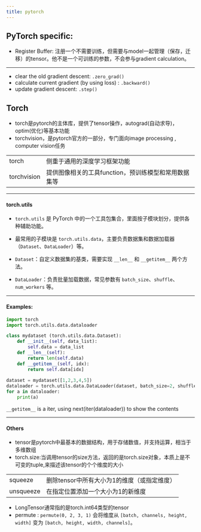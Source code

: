 ```yaml
---
title: pytorch
---
```





## PyTorch specific:

* Register Buffer: 注册一个不需要训练，但需要与model一起管理（保存，迁移）的tensor。他不是一个可训练的参数，不会参与gradient calculation。







---

* clear the old gradient descent: `.zero_grad()`
* calculate current gradient (by using loss) : `.backward()`
* update gradient descent: `.step()`



## Torch

* torch是pytorch的主体库，提供了tensor操作，autograd(自动求导)，optim(优化)等基本功能
* torchvision，是pytorch官方的一部分，专门面向image processing , computer vision任务

|             |                                |
| ----------- | ------------------------------ |
| torch       | 侧重于通用的深度学习框架功能<br>             |
| torchvision | 提供图像相关的工具function，预训练模型和常用数据集等 |

---
#### torch.utils
*  `torch.utils` 是 PyTorch 中的一个工具包集合，里面按子模块划分，提供各种辅助功能。
- 最常用的子模块是 `torch.utils.data`，主要负责数据集和数据加载器（`Dataset`、`DataLoader`）等。

- `Dataset`：自定义数据集的基类，需要实现 `__len__` 和 `__getitem__` 两个方法。
- `DataLoader`：负责批量加载数据，常见参数有 `batch_size`、`shuffle`、`num_workers` 等。


---
#### Examples:
```python
import torch
import torch.utils.data.dataloader

class mydataset (torch.utils.data.Dataset):
    def __init__(self, data_list):
        self.data = data_list
    def __len__(self):
        return len(self.data)
    def __getitem__(self, idx):
        return self.data[idx]
    
dataset = mydataset([1,2,3,4,5])
dataloader = torch.utils.data.DataLoader(dataset, batch_size=2, shuffle = True)
for a in dataloader:
    print(a)
```
`__getitem__` is a iter, using next(iter(dataloader)) to show the contents


---

#### Others
* tensor是pytorch中最基本的数据结构，用于存储数值，并支持运算，相当于多维数组
* torch.size:当调用tensor的size方法，返回的是torch.size对象，本质上是不可变的tuple,来描述该tensor的个个维度的大小

|           |                               |
| --------- | ----------------------------- |
| squeeze   | 删除tensor中所有大小为1的维度（或指定维度）<br> |
| unsqueeze | 在指定位置添加一个大小为1的新维度             |


* LongTensor通常指的是torch.int64类型的tensor
* permute : `permute(0, 2, 3, 1)` 会将维度从 `[batch, channels, height, width]` 变为 `[batch, height, width, channels]`。

























